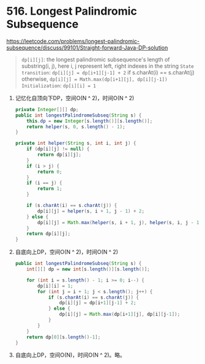 # 516. Longest Palindromic Subsequence

 https://leetcode.com/problems/longest-palindromic-subsequence/discuss/99101/Straight-forward-Java-DP-solution 

>  `dp[i][j]`: the longest palindromic subsequence's length of substring(i, j), here i, j represent left, right indexes in the string
> `State transition`:
> `dp[i][j] = dp[i+1][j-1] + 2` if s.charAt(i) == s.charAt(j)
> otherwise, `dp[i][j] = Math.max(dp[i+1][j], dp[i][j-1])`
> `Initialization`: `dp[i][i] = 1` 

1. 记忆化自顶向下DP，空间O(N ^ 2)，时间O(N ^ 2)

   ```java
   private Integer[][] dp;
   public int longestPalindromeSubseq(String s) {
       this.dp = new Integer[s.length()][s.length()];
       return helper(s, 0, s.length() - 1);
   }
   
   private int helper(String s, int i, int j) {
       if (dp[i][j] != null) {
           return dp[i][j];
       }
       if (i > j) {
           return 0;
       }
       if (i == j) {
           return 1;
       }
   
       if (s.charAt(i) == s.charAt(j)) {
           dp[i][j] = helper(s, i + 1, j - 1) + 2;
       } else {
           dp[i][j] = Math.max(helper(s, i + 1, j), helper(s, i, j - 1));
       }
       return dp[i][j];
   }
   ```

   

2. 自底向上DP，空间O(N ^ 2)，时间O(N ^ 2)

   ```java
   public int longestPalindromeSubseq(String s) {
       int[][] dp = new int[s.length()][s.length()];
   
       for (int i = s.length() - 1; i >= 0; i--) {
           dp[i][i] = 1;
           for (int j = i + 1; j < s.length(); j++) {
               if (s.charAt(i) == s.charAt(j)) {
                   dp[i][j] = dp[i+1][j-1] + 2;
               } else {
                   dp[i][j] = Math.max(dp[i+1][j], dp[i][j-1]);
               }
           }
       }
       return dp[0][s.length()-1];
   }
   ```

3. 自底向上DP，空间O(N)，时间O(N ^ 2)。略。